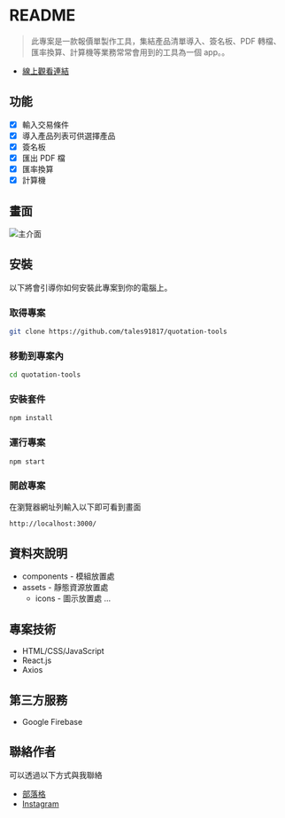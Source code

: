 # README

> 此專案是一款報價單製作工具，集結產品清單導入、簽名板、PDF 轉檔、匯率換算、計算機等業務常常會用到的工具為一個 app。。

- [線上觀看連結](https://www.youtube.com/watch?v=KMhwI-ND7lI)

## 功能

- [x] 輸入交易條件
- [x] 導入產品列表可供選擇產品
- [x] 簽名板
- [x] 匯出 PDF 檔
- [x] 匯率換算
- [x] 計算機

## 畫面

![主介面](https://upload.cc/i1/2023/09/08/7VAXGh.png)

## 安裝

以下將會引導你如何安裝此專案到你的電腦上。

### 取得專案

```bash
git clone https://github.com/tales91817/quotation-tools
```

### 移動到專案內

```bash
cd quotation-tools
```

### 安裝套件

```bash
npm install
```

### 運行專案

```bash
npm start
```

### 開啟專案

在瀏覽器網址列輸入以下即可看到畫面

```bash
http://localhost:3000/
```

## 資料夾說明

- components - 模組放置處
- assets - 靜態資源放置處
  - icons - 圖示放置處
    ...

## 專案技術

- HTML/CSS/JavaScript
- React.js
- Axios

## 第三方服務

- Google Firebase

## 聯絡作者

可以透過以下方式與我聯絡

- [部落格](https://medium.com/@tales91817)
- [Instagram](https://www.instagram.com/lulumi_wei/)
